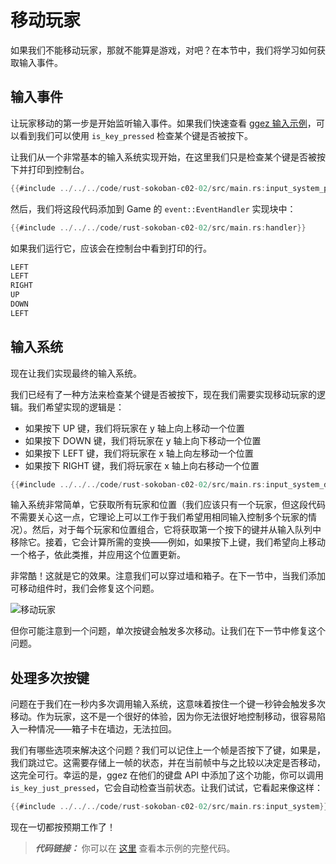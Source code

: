 
# 移动玩家

如果我们不能移动玩家，那就不能算是游戏，对吧？在本节中，我们将学习如何获取输入事件。

## 输入事件

让玩家移动的第一步是开始监听输入事件。如果我们快速查看 [ggez 输入示例](https://github.com/ggez/ggez/blob/master/examples/input_test.rs#L59)，可以看到我们可以使用 `is_key_pressed` 检查某个键是否被按下。

让我们从一个非常基本的输入系统实现开始，在这里我们只是检查某个键是否被按下并打印到控制台。

```rust
{{#include ../../../code/rust-sokoban-c02-02/src/main.rs:input_system_print}}
```

然后，我们将这段代码添加到 Game 的 `event::EventHandler` 实现块中：

```rust
{{#include ../../../code/rust-sokoban-c02-02/src/main.rs:handler}}
```

如果我们运行它，应该会在控制台中看到打印的行。

```sh
LEFT
LEFT
RIGHT
UP
DOWN
LEFT
```

## 输入系统

现在让我们实现最终的输入系统。

我们已经有了一种方法来检查某个键是否被按下，现在我们需要实现移动玩家的逻辑。我们希望实现的逻辑是：

* 如果按下 UP 键，我们将玩家在 y 轴上向上移动一个位置
* 如果按下 DOWN 键，我们将玩家在 y 轴上向下移动一个位置
* 如果按下 LEFT 键，我们将玩家在 x 轴上向左移动一个位置
* 如果按下 RIGHT 键，我们将玩家在 x 轴上向右移动一个位置

```rust
{{#include ../../../code/rust-sokoban-c02-02/src/main.rs:input_system_duplicate}}
```

输入系统非常简单，它获取所有玩家和位置（我们应该只有一个玩家，但这段代码不需要关心这一点，它理论上可以工作于我们希望用相同输入控制多个玩家的情况）。然后，对于每个玩家和位置组合，它将获取第一个按下的键并从输入队列中移除它。接着，它会计算所需的变换——例如，如果按下上键，我们希望向上移动一个格子，依此类推，并应用这个位置更新。

非常酷！这就是它的效果。注意我们可以穿过墙和箱子。在下一节中，当我们添加可移动组件时，我们会修复这个问题。

![移动玩家](./images/input.gif)

但你可能注意到一个问题，单次按键会触发多次移动。让我们在下一节中修复这个问题。

## 处理多次按键

问题在于我们在一秒内多次调用输入系统，这意味着按住一个键一秒钟会触发多次移动。作为玩家，这不是一个很好的体验，因为你无法很好地控制移动，很容易陷入一种情况——箱子卡在墙边，无法拉回。

我们有哪些选项来解决这个问题？我们可以记住上一个帧是否按下了键，如果是，我们跳过它。这需要存储上一帧的状态，并在当前帧中与之比较以决定是否移动，这完全可行。幸运的是，ggez 在他们的键盘 API 中添加了这个功能，你可以调用 `is_key_just_pressed`，它会自动检查当前状态。让我们试试，它看起来像这样：

```rust
{{#include ../../../code/rust-sokoban-c02-02/src/main.rs:input_system}}
```

现在一切都按预期工作了！

> **_代码链接：_**  你可以在 [这里](https://github.com/iolivia/rust-sokoban/tree/master/code/rust-sokoban-c02-02) 查看本示例的完整代码。
